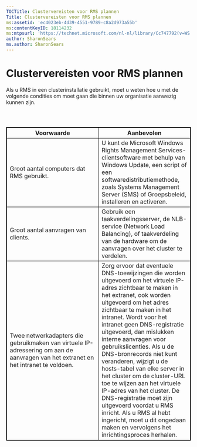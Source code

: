 ```yaml
---
TOCTitle: Clustervereisten voor RMS plannen
Title: Clustervereisten voor RMS plannen
ms:assetid: 'ec4023eb-4d39-4551-9789-c8a2d973a55b'
ms:contentKeyID: 18114232
ms:mtpsurl: 'https://technet.microsoft.com/nl-nl/library/Cc747792(v=WS.10)'
author: SharonSears
ms.author: SharonSears
---
```


Clustervereisten voor RMS plannen
=================================

Als u RMS in een clusterinstallatie gebruikt, moet u weten hoe u met de volgende condities om moet gaan die binnen uw organisatie aanwezig kunnen zijn.

###  

 
<table style="border:1px solid black;">
<colgroup>
<col width="50%" />
<col width="50%" />
</colgroup>
<thead>
<tr class="header">
<th style="border:1px solid black;" >Voorwaarde</th>
<th style="border:1px solid black;" >Aanbevolen</th>
</tr>
</thead>
<tbody>
<tr class="odd">
<td style="border:1px solid black;">Groot aantal computers dat RMS gebruikt.</td>
<td style="border:1px solid black;">U kunt de Microsoft Windows Rights Management Services-clientsoftware met behulp van Windows Update, een script of een softwaredistributiemethode, zoals Systems Management Server (SMS) of Groepsbeleid, installeren en activeren.</td>
</tr>
<tr class="even">
<td style="border:1px solid black;">Groot aantal aanvragen van clients.</td>
<td style="border:1px solid black;">Gebruik een taakverdelingsserver, de NLB-service (Network Load Balancing), of taakverdeling van de hardware om de aanvragen over het cluster te verdelen.</td>
</tr>
<tr class="odd">
<td style="border:1px solid black;">Twee netwerkadapters die gebruikmaken van virtuele IP-adressering om aan de aanvragen van het extranet en het intranet te voldoen.</td>
<td style="border:1px solid black;">Zorg ervoor dat eventuele DNS-toewijzingen die worden uitgevoerd om het virtuele IP-adres zichtbaar te maken in het extranet, ook worden uitgevoerd om het adres zichtbaar te maken in het intranet.
Wordt voor het intranet geen DNS-registratie uitgevoerd, dan mislukken interne aanvragen voor gebruikslicenties. Als u de DNS-bronrecords niet kunt veranderen, wijzigt u de hosts-tabel van elke server in het cluster om de cluster-URL toe te wijzen aan het virtuele IP-adres van het cluster. De DNS-registratie moet zijn uitgevoerd voordat u RMS inricht. Als u RMS al hebt ingericht, moet u dit ongedaan maken en vervolgens het inrichtingsproces herhalen.</td>
</tr>
</tbody>
</table>

